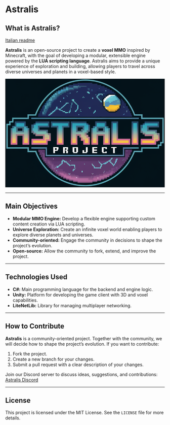 # Astralis

## What is Astralis?

[Italian readme](README_IT.md)

**Astralis** is an open-source project to create a **voxel MMO** inspired by Minecraft, with the goal of developing a modular, extensible engine powered by the **LUA scripting language**. Astralis aims to provide a unique experience of exploration and building, allowing players to travel across diverse universes and planets in a voxel-based style.

![Astralis Logo](imgs/Astralis_logo.png)

---

## Main Objectives

- **Modular MMO Engine:** Develop a flexible engine supporting custom content creation via LUA scripting.
- **Universe Exploration:** Create an infinite voxel world enabling players to explore diverse planets and universes.
- **Community-oriented:** Engage the community in decisions to shape the project’s evolution.
- **Open-source:** Allow the community to fork, extend, and improve the project.

---

## Technologies Used

- **C#:** Main programming language for the backend and engine logic.
- **Unity:** Platform for developing the game client with 3D and voxel capabilities.
- **LiteNetLib:** Library for managing multiplayer networking.

---


## How to Contribute

**Astralis** is a community-oriented project. Together with the community, we will decide how to shape the project’s evolution. If you want to contribute:
1. Fork the project.
2. Create a new branch for your changes.
3. Submit a pull request with a clear description of your changes.

Join our Discord server to discuss ideas, suggestions, and contributions: [Astralis Discord](https://discord.gg/EcrUvgnq)

---

## License

This project is licensed under the MIT License. See the `LICENSE` file for more details.


